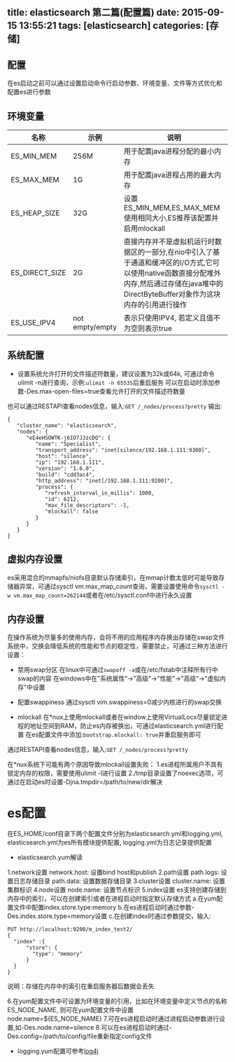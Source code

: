 title: elasticsearch 第二篇(配置篇)
date: 2015-09-15 13:55:21
tags: [elasticsearch]
categories: [存储]
---

## 配置 ##
在es启动之前可以通过设置启动命令行启动参数、环境变量、文件等方式优化和配置es进行参数

## 环境变量 ##

|名称|示例|说明|
|----|----|----|
|ES_MIN_MEM|256M|用于配置java进程分配的最小内存|
|ES_MAX_MEM|1G|用于配置java进程占用的最大内存|
|ES_HEAP_SIZE|32G|设置ES_MIN_MEM,ES_MAX_MEM使用相同大小,ES推荐该配置并启用mlockall|
|ES_DIRECT_SIZE|2G|直接内存并不是虚拟机运行时数据区的一部分,在nio中引入了基于通道和缓冲区的I/O方式,它可以使用native函数直接分配堆外内存,然后通过存储在java堆中的DirectByteBuffer对象作为这块内存的引用进行操作|
|ES_USE_IPV4|not empty/empty|表示只使用IPV4, 若定义且值不为空则表示true|

## 系统配置 ##
+ 设置系统允许打开的文件描述符数量，建议设置为32k或64k, 可通过命令ulimit -n进行查询，示例:`ulimit -n 65535`后重启服务
可以在启动时添加参数-Des.max-open-files=true查看允许打开的文件描述符数量

也可以通过RESTAPI查看nodes信息，输入:`GET /_nodes/process?pretty`
输出:
```
{
   "cluster_name": "elasticsearch",
   "nodes": {
      "eE4eHSOWTK-j6IO7JJzcDQ": {
         "name": "Specialist",
         "transport_address": "inet[silence/192.168.1.111:9300]",
         "host": "silence",
         "ip": "192.168.1.111",
         "version": "1.6.0",
         "build": "cdd3ac4",
         "http_address": "inet[/192.168.1.111:9200]",
         "process": {
            "refresh_interval_in_millis": 1000,
            "id": 6212,
            "max_file_descriptors": -1,
            "mlockall": false
         }
      }
   }
}
```

## 虚拟内存设置 ##
es采用混合的mmapfs/niofs目录默认存储索引，在mmap计数太低时可能导致存储器异常，可通过sysctl vm.max_map_count查询，需要设置使用命令`sysctl -w vm.max_map_count=262144`或者在/etc/sysctl.conf中进行永久设置

## 内存设置 ##
在操作系统为尽量多的使用内存，会将不用的应用程序内存换出存储在swap文件系统中，交换会降低系统的性能和节点的稳定性，需要禁止，可通过三种方法进行设置：
+ 禁用swap分区
在linux中可通过`swapoff -a`或在/etc/fstab中注释所有行中swap的内容
在windows中在"系统属性"->"高级"->"性能"->"高级"->"虚拟内存"中设置

+ 配置swappiness
通过sysctl vim.swappiness=0减少内核进行的swap交换

+ mlockall
在*nux上使用mlockall或者在window上使用VirtualLocx尽量锁定进程的地址空间到RAM，防止es内存被换出，可通过elasticsearch.yml进行配置
在es配置文件中添加:`bootstrap.mlockall: true`并重启服务即可

通过RESTAPI查看nodes信息，输入:`GET /_nodes/process?pretty`

在*nux系统下可能有两个原因导致mlockall设置失败：
1.es进程所属用户不具有锁定内存的权限，需要使用ulimit -l进行设置
2./tmp目录设置了noexec选项，可通过在启动es时设置-Djna.tmpdir=/path/to/new/dir解决

# es配置 ##
在ES_HOME/conf目录下两个配置文件分别为elasticsearch.yml和logging.yml, elasticsearch.yml为es所有模块提供配置, logging.yml为日志记录提供配置

+ elasticsearch.yum解读

1.network设置
network.host: 设置bind host和publish 
2.path设置
path.logs: 设置日志存储目录
path.data: 设置数据存储目录
3.cluster设置
cluster.name: 设置集群标识
4.node设置
node.name: 设置节点标识
5.index设置
es支持创建存储到内存中的索引，可以在创建索引或者在进程启动时指定默认存储方式
a.在yum配置文件中配置index.store.type:memory
b.在es进程启动时通过参数-Des.index.store.type=memory设置
c.在创建index时通过参数提交，输入:
```
PUT http://localhost:9200/m_index_test2/
{
  "index" :{
      "store": {
        "type": "memory"
      }
  }
}
```
说明：存储在内存中的索引在重启服务器后数据会丢失

6.在yum配置文件中可设置为环境变量的引用，比如在环境变量中定义节点的名称ES_NODE_NAME, 则可在yum配置文件中设置node.name=${ES_NODE_NAME}
7.可在es进程启动时通过进程启动参数进行设置,如-Des.node.name=silence
8.可以在es进程启动时通过-Des.config=/path/to/config/file重新指定config文件

+ logging.yum配置可参考[log4j](http://logging.apache.org/log4j/1.2/manual.html 'log4j')